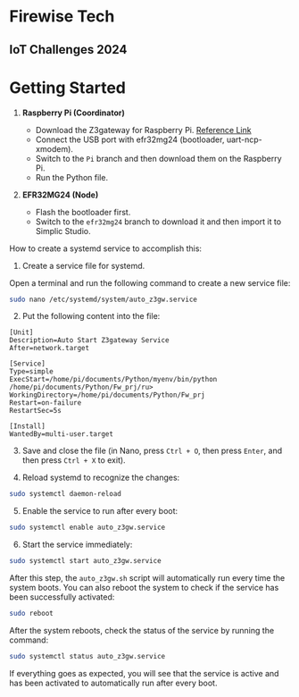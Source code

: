 # Firewise Tech
## IoT Challenges 2024

# Getting Started 
1. **Raspberry Pi (Coordinator)**
    - Download the Z3gateway for Raspberry Pi. [Reference Link](https://sunmaysky.blogspot.com/2022/07/how-to-build-emberznet-7100-z3gateway.html)
    - Connect the USB port with efr32mg24 (bootloader, uart-ncp-xmodem).
    - Switch to the ```Pi``` branch and then download them on the Raspberry Pi.
    - Run the Python file.
    
2. **EFR32MG24 (Node)**
    - Flash the bootloader first.
    - Switch to the ```efr32mg24``` branch to download it and then import it to Simplic Studio.

How to create a systemd service to accomplish this:

1. Create a service file for systemd.

Open a terminal and run the following command to create a new service file:

```bash
sudo nano /etc/systemd/system/auto_z3gw.service
```

2. Put the following content into the file:

```plaintext
[Unit]
Description=Auto Start Z3gateway Service
After=network.target

[Service]
Type=simple
ExecStart=/home/pi/documents/Python/myenv/bin/python /home/pi/documents/Python/Fw_prj/ru>
WorkingDirectory=/home/pi/documents/Python/Fw_prj
Restart=on-failure
RestartSec=5s

[Install]
WantedBy=multi-user.target
```

3. Save and close the file (in Nano, press `Ctrl + O`, then press `Enter`, and then press `Ctrl + X` to exit).

4. Reload systemd to recognize the changes:

```bash
sudo systemctl daemon-reload
```

5. Enable the service to run after every boot:

```bash
sudo systemctl enable auto_z3gw.service
```

6. Start the service immediately:

```bash
sudo systemctl start auto_z3gw.service
```

After this step, the `auto_z3gw.sh` script will automatically run every time the system boots. You can also reboot the system to check if the service has been successfully activated:

```bash
sudo reboot
```

After the system reboots, check the status of the service by running the command:

```bash
sudo systemctl status auto_z3gw.service
```

If everything goes as expected, you will see that the service is active and has been activated to automatically run after every boot.